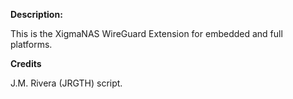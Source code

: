**Description:**

This is the XigmaNAS WireGuard Extension for embedded and full platforms.

**Credits**

 J.M. Rivera (JRGTH) script.
